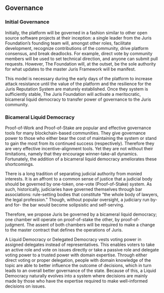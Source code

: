 ## Governance

### Initial Governance

Initially, the platform will be governed in a fashion similar to other open source software projects at their inception: a single leader from the Juris Foundation’s founding team will, amongst other roles, facilitate development, recognize contributions of the community, drive platform consensus, and break deadlocks. For example, direct vote by community members will be used to set technical direction, and anyone can submit pull requests. However, The Foundation will, at the outset, be the sole authority for what updates to the master Juris Framework will be manifest.

This model is necessary during the early days of the platform to increase attack resistance until the value of the platform and the resilience for the Juris Reputation System are maturely established. Once they system is sufficiently stable, The Juris Foundation will activate a meritocratic, bicameral liquid democracy to transfer power of governance to the Juris community.

### Bicameral Liquid Democracy

Proof-of-Work and Proof-of-Stake are popular and effective governance tools for many blockchain-based communities. They give governance power to those who either bear the cost of maintaining the system or stand to gain the most from its continued success \(respectively\). Therefore they are very effective incentive-alignment tools. Yet they are not without their limitations, namely that they encourage winner-take-all dynamics. Fortunately, the addition of a bicameral liquid democracy ameliorates these shortcomings.

There is a long tradition of separating judicial authority from monied interests. It is an affront to a common sense of justice that a judicial body should be governed by one-token, one-vote \(Proof-of-Stake\) system. As such, historically, judiciaries have governed themselves through bar associations: rule-setting bodies that constitute “the whole body of lawyers, the legal profession.” Though, without popular oversight, a judiciary run by- and for- the bar would become solipsistic and self-serving.

Therefore, we propose Juris be governed by a bicameral liquid democracy; one chamber will operate on proof-of-stake the other, by proof-of-judgment. The assent of both chambers will be required to make a change to the master contract that defines the operations of Juris.

A Liquid Democracy or Delegated Democracy vests voting power in assigned delegates instead of representatives.  This enables voters to take an active role and vote on issues directly or take a passive role and delegate voting power to a trusted power with domain expertise. Through either direct voting or proper delegation, people with domain knowledge of the topic are able to better influence the outcome of decisions, which in turn leads to an overall better governance of the state. Because of this, a Liquid Democracy naturally evolves into a system where decisions are mainly made by those who have the expertise required to make well-informed decisions on issues.

